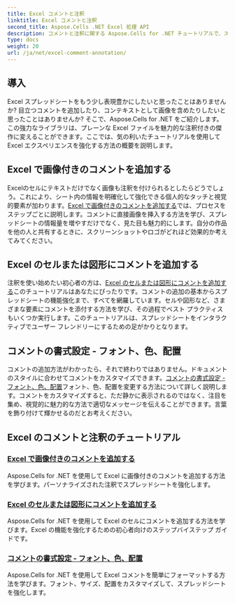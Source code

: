 ```yaml
---
title: Excel コメントと注釈
linktitle: Excel コメントと注釈
second_title: Aspose.Cells .NET Excel 処理 API
description: コメントと注釈に関する Aspose.Cells for .NET チュートリアルで、スプレッドシートを充実させるためのステップバイステップのガイドを使用して、Excel スキルを強化します。
type: docs
weight: 20
url: /ja/net/excel-comment-annotation/
---
```

## 導入

Excel スプレッドシートをもう少し表現豊かにしたいと思ったことはありませんか? 目立つコメントを追加したり、コンテキストとして画像を含めたりしたいと思ったことはありませんか? そこで、Aspose.Cells for .NET をご紹介します。この強力なライブラリは、プレーンな Excel ファイルを魅力的な注釈付きの傑作に変えることができます。ここでは、気の利いたチュートリアルを使用して Excel エクスペリエンスを強化する方法の概要を説明します。

## Excel で画像付きのコメントを追加する

Excelのセルにテキストだけでなく画像も注釈を付けられるとしたらどうでしょう。これにより、シート内の情報を明確化して強化できる個人的なタッチと視覚的要素が加わります。[Excel で画像付きのコメントを追加する](./add-comment-with-image-excel/)では、プロセスをステップごとに説明します。コメントに直接画像を挿入する方法を学び、スプレッドシートの情報量を増やすだけでなく、見た目も魅力的にします。自分の作品を他の人と共有するときに、スクリーンショットやロゴがどれほど効果的か考えてみてください。

## Excel のセルまたは図形にコメントを追加する

注釈を使い始めたい初心者の方は、[Excel のセルまたは図形にコメントを追加する](./add-comments-to-cells-or-shapes-excel/)このチュートリアルはあなたにぴったりです。コメントの追加の基本からスプレッドシートの機能強化まで、すべてを網羅しています。セルや図形など、さまざまな要素にコメントを添付する方法を学び、その過程でベスト プラクティスもいくつか実行します。このチュートリアルは、スプレッドシートをインタラクティブでユーザー フレンドリーにするための足がかりとなります。

## コメントの書式設定 - フォント、色、配置

コメントの追加方法がわかったら、それで終わりではありません。ドキュメントのスタイルに合わせてコメントをカスタマイズできます。[コメントの書式設定 - フォント、色、配置](./format-comments-font-color-alignment/)フォント、色、配置を変更する方法について詳しく説明します。コメントをカスタマイズすると、ただ静かに表示されるのではなく、注目を集め、視覚的に魅力的な方法で適切なメッセージを伝えることができます。言葉を飾り付けて輝かせるのだとお考えください。

## Excel のコメントと注釈のチュートリアル
### [Excel で画像付きのコメントを追加する](./add-comment-with-image-excel/)
Aspose.Cells for .NET を使用して Excel に画像付きのコメントを追加する方法を学びます。パーソナライズされた注釈でスプレッドシートを強化します。
### [Excel のセルまたは図形にコメントを追加する](./add-comments-to-cells-or-shapes-excel/)
Aspose.Cells for .NET を使用して Excel のセルにコメントを追加する方法を学びます。Excel の機能を強化するための初心者向けのステップバイステップ ガイドです。
### [コメントの書式設定 - フォント、色、配置](./format-comments-font-color-alignment/)
Aspose.Cells for .NET を使用して Excel コメントを簡単にフォーマットする方法を学びます。フォント、サイズ、配置をカスタマイズして、スプレッドシートを強化します。